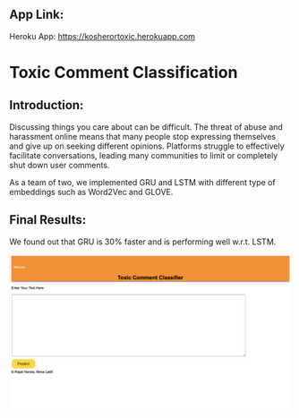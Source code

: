 ## App Link:
Heroku App: https://kosherortoxic.herokuapp.com
# Toxic Comment Classification

## Introduction:
Discussing things you care about can be difficult. The threat of abuse and harassment online means that many people stop expressing themselves and give up on seeking different opinions. Platforms struggle to effectively facilitate conversations, leading many communities to limit or completely shut down user comments.


As a team of two, we implemented GRU and LSTM with different type of embeddings such as Word2Vec and GLOVE.

## Final Results:
We found out that GRU is 30% faster and is performing well w.r.t. LSTM.



![Screenshot](Screenshot.png)
